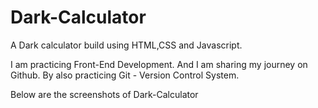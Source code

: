 # Dark-Calculator

A Dark calculator build using HTML,CSS and Javascript.

I am practicing Front-End Development. And I am sharing my journey on Github. By also practicing Git - Version Control System.

Below are the screenshots of Dark-Calculator
